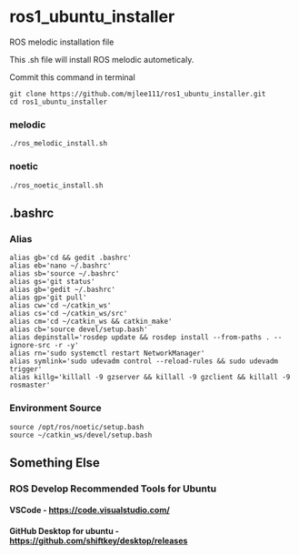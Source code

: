 # ros1_ubuntu_installer

ROS melodic installation file

This .sh file will install ROS melodic autometicaly.

Commit this command in terminal

```shell
git clone https://github.com/mjlee111/ros1_ubuntu_installer.git
cd ros1_ubuntu_installer
```
### melodic

```shell
./ros_melodic_install.sh
```

### noetic
```shell
./ros_noetic_install.sh
```
## .bashrc

### Alias

```shell
alias gb='cd && gedit .bashrc'
alias eb='nano ~/.bashrc'
alias sb='source ~/.bashrc'
alias gs='git status'
alias gb='gedit ~/.bashrc'
alias gp='git pull'
alias cw='cd ~/catkin_ws'
alias cs='cd ~/catkin_ws/src'
alias cm='cd ~/catkin_ws && catkin_make'
alias cb='source devel/setup.bash'
alias depinstall='rosdep update && rosdep install --from-paths . --ignore-src -r -y'
alias rn='sudo systemctl restart NetworkManager'
alias symlink='sudo udevadm control --reload-rules && sudo udevadm trigger'
alias killg='killall -9 gzserver && killall -9 gzclient && killall -9 rosmaster'
```

### Environment Source

```shell
source /opt/ros/noetic/setup.bash
source ~/catkin_ws/devel/setup.bash
```

## Something Else

### ROS Develop Recommended Tools for Ubuntu

#### VSCode - https://code.visualstudio.com/

#### GitHub Desktop for ubuntu - https://github.com/shiftkey/desktop/releases
